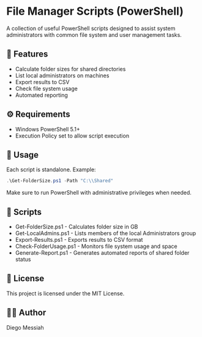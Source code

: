 # File Manager Scripts (PowerShell)

A collection of useful PowerShell scripts designed to assist system administrators with common file system and user management tasks.

## 📂 Features

- Calculate folder sizes for shared directories
- List local administrators on machines
- Export results to CSV
- Check file system usage
- Automated reporting

## ⚙️ Requirements

- Windows PowerShell 5.1+
- Execution Policy set to allow script execution

## 🚀 Usage

Each script is standalone. Example:

```powershell
.\Get-FolderSize.ps1 -Path "C:\\Shared"
```
Make sure to run PowerShell with administrative privileges when needed.

## 📁 Scripts
- Get-FolderSize.ps1 - Calculates folder size in GB
- Get-LocalAdmins.ps1 - Lists members of the local Administrators group
- Export-Results.ps1 - Exports results to CSV format
- Check-FolderUsage.ps1 - Monitors file system usage and space
- Generate-Report.ps1 - Generates automated reports of shared folder status

## 📄 License
This project is licensed under the MIT License.

## 🙋‍♂️ Author
Diego Messiah
